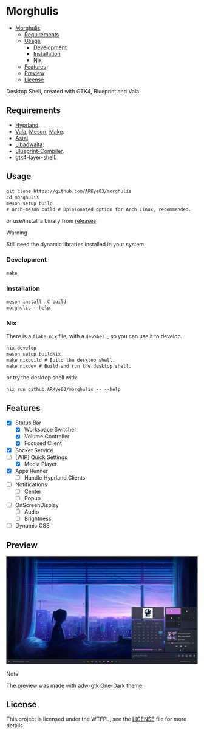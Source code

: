 
# Morghulis
- [Morghulis](#morghulis)
  - [Requirements](#requirements)
  - [Usage](#usage)
    - [Development](#development)
    - [Installation](#installation)
    - [Nix](#nix)
  - [Features](#features)
  - [Preview](#preview)
  - [License](#license)

Desktop Shell, created with GTK4, Blueprint and Vala.

## Requirements

- [Hyprland](https://hyprland.org/).
- [Vala](https://vala.dev/), [Meson](https://mesonbuild.com/), [Make](https://www.gnu.org/software/make/).
- [Astal](https://github.com/Aylur/astal).
- [Libadwaita](https://gitlab.gnome.org/GNOME/libadwaita).
- [Blueprint-Compiler](https://jwestman.pages.gitlab.gnome.org/blueprint-compiler/).
- [gtk4-layer-shell](https://github.com/wmww/gtk4-layer-shell).

## Usage

```shell
git clone https://github.com/ARKye03/morghulis
cd morghulis
meson setup build
# arch-meson build # Opinionated option for Arch Linux, recommended.
```
or use/install a binary from [releases](https://github.com/ARKye03/morghulis/releases).

> [!WARNING]  
> Still need the dynamic libraries installed in your system.


### Development

```shell
make
```

### Installation

```shell
meson install -C build
morghulis --help
```

### Nix
There is a `flake.nix` file, with a `devShell`, so you can use it to develop.
```shell
nix develop
meson setup buildNix
make nixbuild # Build the desktop shell.
make nixdev # Build and run the desktop shell.
```
or try the desktop shell with:
```shell
nix run github:ARKye03/morghulis -- --help
```

## Features

- [x] Status Bar
    - [x] Workspace Switcher
    - [x] Volume Controller
    - [x] Focused Client
- [x] Socket Service
- [ ] [WIP] Quick Settings
    - [x] Media Player
- [x] Apps Runner
    - [ ] Handle Hyprland Clients
- [ ] Notifications
    - [ ] Center
    - [ ] Popup
- [ ] OnScreenDisplay
  - [ ] Audio
  - [ ] Brightness
- [ ] Dynamic CSS

## Preview
![Morghulis](public/morghulis.webp)

> [!NOTE]  
> The preview was made with adw-gtk One-Dark theme.

## License

This project is licensed under the WTFPL, see the [LICENSE](./LICENSE) file for more details.
